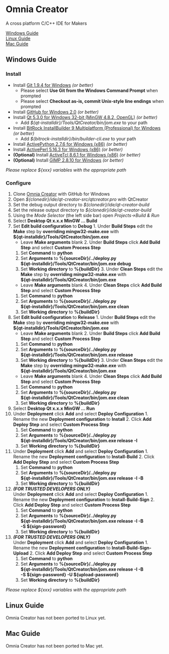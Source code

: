 Omnia Creator
=============

A cross platform C/C++ IDE for Makers

[Windows Guide](#windows-guide)  
[Linux Guide](#linux-guide)  
[Mac Guide](#mac-guide)

Windows Guide
-------------

### Install

* Install [Git 1.9.4 for Windows](http://git-scm.com/download/win) *(or better)*
  * Please select **Use Git from the Windows Command Prompt** when prompted
  * Please select **Checkout as-is, commit Unix-style line endings** when prompted
* Install [GitHub for Windows 2.0](https://windows.github.com) *(or better)*
* Install [Qt 5.3.0 for Windows 32-bit (MinGW 4.8.2, OpenGL)](http://qt-project.org/downloads) *(or better)*
  * Add *${qt-installdir}/Tools/QtCreator/bin/jom.exe* to your path
* Install [BitRock InstallBuilder 9 Multiplatform (Professional) for Windows](http://installbuilder.bitrock.com/download-installbuilder-for-qt-step-2.html) *(or better)*
  * Add *${bitrock-installdir}/bin/builder-cli.exe* to your path
* Install [ActivePython 2.7.6 for Windows (x86)](http://www.activestate.com/activepython/downloads) *(or better)*
* Install [ActivePerl 5.16.3 for Windows (x86)](http://www.activestate.com/activeperl/downloads) *(or better)*
* **(Optional)** Install [ActiveTcl 8.6.1 for Windows (x86)](http://www.activestate.com/activetcl/downloads) *(or better)*
* **(Optional)** Install [GIMP 2.8.10 for Windows](http://www.gimp.org/downloads/) *(or better)*

*Please replace ${xxx} variables with the appropriate path*

### Configure

1. Clone [Omnia Creator](github-windows://openRepo/https://github.com/omniacreator/omniacreator) with GitHub for Windows
2. Open *${clonedir}/ide/qt-creator-src/qtcreator.pro* with QtCreator
  1. Set the debug output directory to *${clonedir}/ide/qt-creator-build*
  2. Set the release output directory to *${clonedir}/ide/qt-creator-build*
4. Using the *Mode Selector* (the left side bar) open *Projects->Build & Run*
5. Select **Desktop Qt x.x.x MinGW ... Build**
  1. Set **Edit build configuration** to **Debug**
    1. Under **Build Steps** edit the **Make** step by **overriding mingw32-make.exe** with  
    **${qt-installdir}/Tools/QtCreator/bin/jom.exe**
      * Leave **Make arguments** blank
    2. Under **Build Steps** click **Add Build Step** and select **Custom Process Step**
      1. Set **Command** to **python**
      2. Set **Arguments** to **%{sourceDir}/../deploy.py**  
      **${qt-installdir}/Tools/QtCreator/bin/jom.exe debug**
      3. Set **Working directory** to **%{buildDir}**
    3. Under **Clean Steps** edit the **Make** step by **overriding mingw32-make.exe** with  
    **${qt-installdir}/Tools/QtCreator/bin/jom.exe**
      * Leave **Make arguments** blank
    4. Under **Clean Steps** click **Add Build Step** and select **Custom Process Step**
      1. Set **Command** to **python**
      2. Set **Arguments** to **%{sourceDir}/../deploy.py**  
      **${qt-installdir}/Tools/QtCreator/bin/jom.exe clean**
      3. Set **Working directory** to **%{buildDir}**
  2. Set **Edit build configuration** to **Release**
    1. Under **Build Steps** edit the **Make** step by **overriding mingw32-make.exe** with  
    **${qt-installdir}/Tools/QtCreator/bin/jom.exe**
      * Leave **Make arguments** blank
    2. Under **Build Steps** click **Add Build Step** and select **Custom Process Step**
      1. Set **Command** to **python**
      2. Set **Arguments** to **%{sourceDir}/../deploy.py**  
      **${qt-installdir}/Tools/QtCreator/bin/jom.exe release**
      3. Set **Working directory** to **%{buildDir}**
    3. Under **Clean Steps** edit the **Make** step by **overriding mingw32-make.exe** with  
    **${qt-installdir}/Tools/QtCreator/bin/jom.exe**
      * Leave **Make arguments** blank
    4. Under **Clean Steps** click **Add Build Step** and select **Custom Process Step**
      1. Set **Command** to **python**
      2. Set **Arguments** to **%{sourceDir}/../deploy.py**  
      **${qt-installdir}/Tools/QtCreator/bin/jom.exe clean**
      3. Set **Working directory** to **%{buildDir}**
6. Select **Desktop Qt x.x.x MinGW ... Run**
  1. Under **Deployment** click **Add** and select **Deploy Configuration**
    1. Rename the new **Deployment configuration** to **Install**
    2. Click **Add Deploy Step** and select **Custom Process Step**
      1. Set **Command** to **python**
      2. Set **Arguments** to **%{sourceDir}/../deploy.py**  
      **${qt-installdir}/Tools/QtCreator/bin/jom.exe release -I**
      3. Set **Working directory** to **%{buildDir}**
  2. Under **Deployment** click **Add** and select **Deploy Configuration**
    1. Rename the new **Deployment configuration** to **Install-Build**
    2. Click **Add Deploy Step** and select **Custom Process Step**
      1. Set **Command** to **python**
      2. Set **Arguments** to **%{sourceDir}/../deploy.py**  
      **${qt-installdir}/Tools/QtCreator/bin/jom.exe release -I -B**
      3. Set **Working directory** to **%{buildDir}**
  3. ***(FOR TRUSTED DEVELOPERS ONLY)***  
  Under **Deployment** click **Add** and select **Deploy Configuration**
    1. Rename the new **Deployment configuration** to **Install-Build-Sign**
    2. Click **Add Deploy Step** and select **Custom Process Step**
      1. Set **Command** to **python**
      2. Set **Arguments** to **%{sourceDir}/../deploy.py**  
      **${qt-installdir}/Tools/QtCreator/bin/jom.exe release -I -B**  
      **-S ${sign-password}**
      3. Set **Working directory** to **%{buildDir}**
  3. ***(FOR TRUSTED DEVELOPERS ONLY)***  
  Under **Deployment** click **Add** and select **Deploy Configuration**
    1. Rename the new **Deployment configuration** to **Install-Build-Sign-Upload**
    2. Click **Add Deploy Step** and select **Custom Process Step**
      1. Set **Command** to **python**
      2. Set **Arguments** to **%{sourceDir}/../deploy.py**  
      **${qt-installdir}/Tools/QtCreator/bin/jom.exe release -I -B**  
      **-S ${sign-password} -U ${upload-password}**
      3. Set **Working directory** to **%{buildDir}**

*Please replace ${xxx} variables with the appropriate path*

Linux Guide
-----------

Omnia Creator has not been ported to Linux yet.

Mac Guide
---------

Omnia Creator has not been ported to Mac yet.

